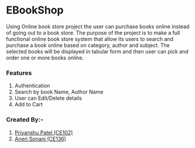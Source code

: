 # EBookShop
Using Online book store project the user can purchase books online instead of going out to a book store. The
purpose of the project is to make a full functional online book store system that allow its users to search and
purchase a book online based on category, author and subject. The selected books will be displayed in
tabular form and then user can pick and order one or more books online.

### Features

  1) Authentication
  2) Search by book Name, Author Name
  3) User can Edit/Delete details
  4) Add to Cart

### Created By:-
1) [Priyanshu Patel (CE102)](https://github.com/priyanshu1044)
2) [Aneri Sonani (CE136)](https://github.com/AneriSonani09)

